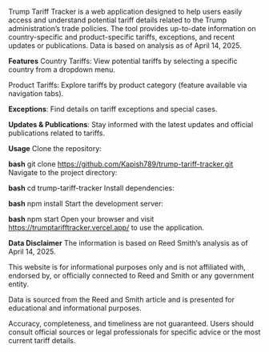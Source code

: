 Trump Tariff Tracker is a web application designed to help users easily access and understand potential tariff details related to the Trump administration’s trade policies. The tool provides up-to-date information on country-specific and product-specific tariffs, exceptions, and recent updates or publications. Data is based on analysis as of April 14, 2025.

**Features**
Country Tariffs:
View potential tariffs by selecting a specific country from a dropdown menu.

Product Tariffs:
Explore tariffs by product category (feature available via navigation tabs).

**Exceptions**:
Find details on tariff exceptions and special cases.

**Updates & Publications**:
Stay informed with the latest updates and official publications related to tariffs.

**Usage**
Clone the repository:

**bash**
git clone https://github.com/Kapish789/trump-tariff-tracker.git
Navigate to the project directory:

**bash**
cd trump-tariff-tracker
Install dependencies:

**bash**
npm install
Start the development server:

**bash**
npm start
Open your browser and visit https://trumptarifftracker.vercel.app/ to use the application.

**Data Disclaimer**
The information is based on Reed Smith’s analysis as of April 14, 2025.

This website is for informational purposes only and is not affiliated with, endorsed by, or officially connected to Reed and Smith or any government entity.

Data is sourced from the Reed and Smith article and is presented for educational and informational purposes.

Accuracy, completeness, and timeliness are not guaranteed. Users should consult official sources or legal professionals for specific advice or the most current tariff details.

